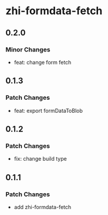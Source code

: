 # zhi-formdata-fetch

## 0.2.0

### Minor Changes

- feat: change form fetch

## 0.1.3

### Patch Changes

- feat: export formDataToBlob

## 0.1.2

### Patch Changes

- fix: change build type

## 0.1.1

### Patch Changes

- add zhi-formdata-fetch
